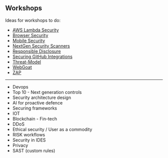 ## Workshops

Ideas for workshops to do:

- [AWS Lambda Security](AWS-Lambda-Security.md)
- [Browser Security](Browser-security.md)
- [Mobile Security](Mobile_Security.md)
- [NextGen Security Scanners](NextGen-SecurityScanners.md)
- [Responsible Disclosure](Responsible-disclosure.md)
- [Securing GitHub Integrations](Securing-GitHub-Integrations.md)
- [Threat-Model](Threat-Model.md)
- [WebGoat](WebGoat.md)
- [ZAP](ZAP.md)

----

- Devops
- Top 10 - Next generation controls
- Security architecture design
- AI for proactive defence
- Securing frameworks
- IOT
- Blockchain - Fin-tech
- DDoS
- Ethical security / User as a commodity
- RISK workflows
- Security in IDES
- Privacy
- SAST (custom rules)
